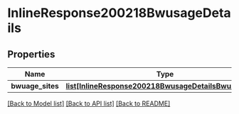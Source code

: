 # InlineResponse200218BwusageDetails

## Properties
Name | Type | Description | Notes
------------ | ------------- | ------------- | -------------
**bwuage_sites** | [**list[InlineResponse200218BwusageDetailsBwuageSites]**](InlineResponse200218BwusageDetailsBwuageSites.md) |  | [optional] 

[[Back to Model list]](../README.md#documentation-for-models) [[Back to API list]](../README.md#documentation-for-api-endpoints) [[Back to README]](../README.md)

